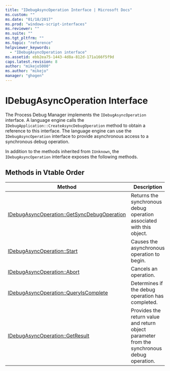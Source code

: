 ```yaml
---
title: "IDebugAsyncOperation Interface | Microsoft Docs"
ms.custom: ""
ms.date: "01/18/2017"
ms.prod: "windows-script-interfaces"
ms.reviewer: ""
ms.suite: ""
ms.tgt_pltfrm: ""
ms.topic: "reference"
helpviewer_keywords: 
  - "IDebugAsyncOperation interface"
ms.assetid: ebb2ea75-1443-4d8a-812d-171a166f5f9d
caps.latest.revision: 8
author: "mikejo5000"
ms.author: "mikejo"
manager: "ghogen"
---
```

# IDebugAsyncOperation Interface
The Process Debug Manager implements the `IDebugAsyncOperation` interface. A language engine calls the `IDebugApplication::CreateAsyncDebugOperation` method to obtain a reference to this interface. The language engine can use the `IDebugAsyncOperation` interface to provide asynchronous access to a synchronous debug operation.  
  
 In addition to the methods inherited from `IUnknown`, the `IDebugAsyncOperation` interface exposes the following methods.  
  
## Methods in Vtable Order  
  
|Method|Description|  
|------------|-----------------|  
|[IDebugAsyncOperation::GetSyncDebugOperation](../../winscript/reference/idebugasyncoperation-getsyncdebugoperation.md)|Returns the synchronous debug operation associated with this object.|  
|[IDebugAsyncOperation::Start](../../winscript/reference/idebugasyncoperation-start.md)|Causes the asynchronous operation to begin.|  
|[IDebugAsyncOperation::Abort](../../winscript/reference/idebugasyncoperation-abort.md)|Cancels an operation.|  
|[IDebugAsyncOperation::QueryIsComplete](../../winscript/reference/idebugasyncoperation-queryiscomplete.md)|Determines if the debug operation has completed.|  
|[IDebugAsyncOperation::GetResult](../../winscript/reference/idebugasyncoperation-getresult.md)|Provides the return value and return object parameter from the synchronous debug operation.|